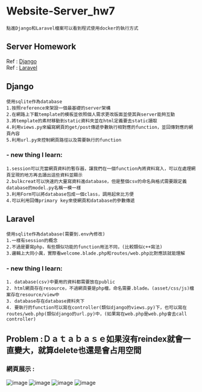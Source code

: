# Website-Server_hw7
    點進Django和Laravel檔案可以看到程式使用docker的執行方式
## Server Homework 
Ref : [Django](https://hackmd.io/@WyIQ2yXVTdW7DY29QgqM8g/BJs2nohcu "link")  
Ref : [Laravel](https://hackmd.io/@alvinhuang/Bk1nN9uFO "link")

## Django
    使用sqlite作為database
    1.按照reference來架設一個最基礎的server架構
    2.在網路上下載template的模板並依照個人需求更改版面並使其與server能夠互動
    3.將template的素材移動到static資料夾並在html定義要去static讀取
    4.利用views.py來編寫網頁的get/post傳遞參數執行相對應的function，並回傳對應的網頁內容
    5.利用url.py來控制網頁路徑以及需要執行的function
    
### - new thing I learn:
    1.session可以充當網頁資料的暫存器，讓我們在一個function內將資料寫入，可以在處理網頁呈現的地方再去讀出這些資料並顯示
    2.bulkcreat可以快速的大量寫資料進database，但是整個csv的命名與格式需要跟定義database的model.py名稱一模一樣
    3.利用Form可以將database包成一個class，調用起來比方便
    4.可以利用回傳primary key來使網頁和database的參數傳遞
    
## Laravel
    使用sqlite作為database(需要到.env內修改)
    1.一樣有session的概念
    2.不過是要寫php，有些類似功能的function用法不同，(比較類似c++寫法)
    3.邏輯上大同小異，實際看welcome.blade.php和routes/web.php比對應該就能理解
    
### - new thing I learn:
    1. database(csv)中要用的資料都需要放在public
    2. html網頁存在resource，不過網頁要是php檔，命名需要.blade。(asset/css/js)檔案存在resource/view中
    3. database存在database資料夾下
    4. 要執行的function可以寫在controller(類似django的views.py)下，也可以寫在routes/web.php(類似django的url.py)中，(如果寫在web.php是web.php會去call controller)
    
## Problem :Ｄａｔａｂａｓｅ如果沒有reindex就會一直變大，就算delete也還是會占用空間
### 網頁展示 :
![image](https://github.com/oilover8728/Website-Server_hw7/blob/master/screenshot/home_insert.PNG)
![image](https://github.com/oilover8728/Website-Server_hw7/blob/master/screenshot/home_delete.PNG)
![image](https://github.com/oilover8728/Website-Server_hw7/blob/master/screenshot/database.PNG)
![image](https://github.com/oilover8728/Website-Server_hw7/blob/master/screenshot/database_search.PNG)
    
    
